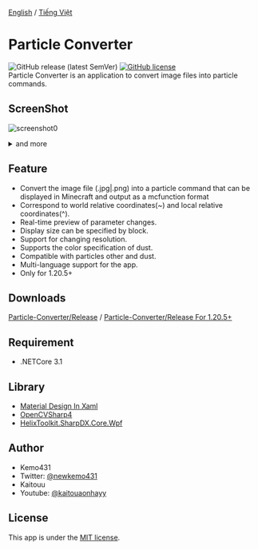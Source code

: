 [English](README.md) / [Tiếng Việt](README_VI.md)

# Particle Converter 
![GitHub release (latest SemVer)](https://img.shields.io/github/v/release/Tunnns/ParticleConverter_New)  [![GitHub license](https://img.shields.io/github/license/kemo14331/Particle-Converter)](https://github.com/kemo14331/Particle-Converter/blob/main/LICENSE)  
Particle Converter is an application to convert image files into particle commands.

## ScreenShot
 ![screenshot0](https://i.ibb.co/R49v1whD/Untitled.png,"screenshot")
 <details>
 <summary>and more</summary><div>  
 <img src="https://imgur.com/Ld544Cx.jpg", "screenshot1">
 <img src="https://imgur.com/hdSbSkc.jpg" alt="screenshot2" />
 </div></details>  

## Feature
* Convert the image file (.jpg|.png) into a particle command that can be displayed in Minecraft and output as a mcfunction format
* Correspond to world relative coordinates(~) and local relative coordinates(^).
* Real-time preview of parameter changes.
* Display size can be specified by block.
* Support for changing resolution.
* Supports the color specification of dust.
* Compatible with particles other and dust.
* Multi-language support for the app.
* Only for 1.20.5+

## Downloads
 [Particle-Converter/Release](https://github.com/kemo14331/Particle-Converter/releases/latest) / [Particle-Converter/Release For 1.20.5+]([https://github.com/Tunnns/KaitouuMeoMeo/releases/tag/v2.0.0](https://github.com/Tunnns/ParticleConverter_New/releases/tag/v2.0.0)) 

## Requirement
 
 * .NETCore 3.1
 
## Library
 * [Material Design In Xaml](http://materialdesigninxaml.net/)
 * [OpenCVSharp4](https://github.com/shimat/opencvsharp)
 * [HelixToolkit.SharpDX.Core.Wpf](https://github.com/helix-toolkit/helix-toolkit) 

## Author

* Kemo431  
* Twitter: [@newkemo431](https://twitter.com/newkemo431)
* Kaitouu
* Youtube: [@kaitouaonhayy](https://www.youtube.com/@kaitouaonhayy)
 
## License
This app is under the [MIT license](https://en.wikipedia.org/wiki/MIT_License).
